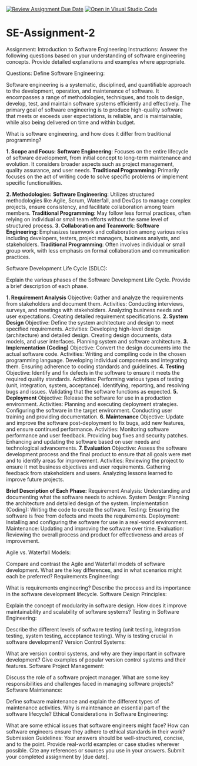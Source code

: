 [![Review Assignment Due Date](https://classroom.github.com/assets/deadline-readme-button-24ddc0f5d75046c5622901739e7c5dd533143b0c8e959d652212380cedb1ea36.svg)](https://classroom.github.com/a/-ucQIGTc)
[![Open in Visual Studio Code](https://classroom.github.com/assets/open-in-vscode-718a45dd9cf7e7f842a935f5ebbe5719a5e09af4491e668f4dbf3b35d5cca122.svg)](https://classroom.github.com/online_ide?assignment_repo_id=15202894&assignment_repo_type=AssignmentRepo)
# SE-Assignment-2
Assignment: Introduction to Software Engineering
Instructions:
Answer the following questions based on your understanding of software engineering concepts. Provide detailed explanations and examples where appropriate.

Questions:
Define Software Engineering:

Software engineering is a systematic, disciplined, and quantifiable approach to the development, operation, and maintenance of software. It encompasses a range of methodologies, techniques, and tools to design, develop, test, and maintain software systems efficiently and effectively. The primary goal of software engineering is to produce high-quality software that meets or exceeds user expectations, is reliable, and is maintainable, while also being delivered on time and within budget.

What is software engineering, and how does it differ from traditional programming?

**1. Scope and Focus:**
**Software Engineering**: Focuses on the entire lifecycle of software development, from initial concept to long-term maintenance and evolution. It considers broader aspects such as project management, quality assurance, and user needs.
**Traditional Programming:** Primarily focuses on the act of writing code to solve specific problems or implement specific functionalities.

**2. Methodologies:**
**Software Engineering**: Utilizes structured methodologies like Agile, Scrum, Waterfall, and DevOps to manage complex projects, ensure consistency, and facilitate collaboration among team members.
**Traditional Programming**: May follow less formal practices, often relying on individual or small team efforts without the same level of structured process.
**3. Collaboration and Teamwork:**
**Software Engineering**: Emphasizes teamwork and collaboration among various roles including developers, testers, project managers, business analysts, and stakeholders.
**Traditional Programming**: Often involves individual or small group work, with less emphasis on formal collaboration and communication practices.

Software Development Life Cycle (SDLC):

Explain the various phases of the Software Development Life Cycle. Provide a brief description of each phase.

**1. Requirement Analysis**
Objective: Gather and analyze the requirements from stakeholders and document them.
Activities:
Conducting interviews, surveys, and meetings with stakeholders.
Analyzing business needs and user expectations.
Creating detailed requirement specifications.
**2. System Design**
Objective: Define the system architecture and design to meet specified requirements.
Activities:
Developing high-level design (architecture) and detailed design.
Creating design documents, data models, and user interfaces.
Planning system and software architecture.
**3. Implementation (Coding)**
Objective: Convert the design documents into the actual software code.
Activities:
Writing and compiling code in the chosen programming language.
Developing individual components and integrating them.
Ensuring adherence to coding standards and guidelines.
**4. Testing**
Objective: Identify and fix defects in the software to ensure it meets the required quality standards.
Activities:
Performing various types of testing (unit, integration, system, acceptance).
Identifying, reporting, and resolving bugs and issues.
Validating that the software functions as expected.
**5. Deployment**
Objective: Release the software for use in a production environment.
Activities:
Planning and executing deployment strategies.
Configuring the software in the target environment.
Conducting user training and providing documentation.
**6. Maintenance**
Objective: Update and improve the software post-deployment to fix bugs, add new features, and ensure continued performance.
Activities:
Monitoring software performance and user feedback.
Providing bug fixes and security patches.
Enhancing and updating the software based on user needs and technological advancements.
**7. Evaluation**
Objective: Assess the software development process and the final product to ensure that all goals were met and to identify areas for improvement.
Activities:
Reviewing the project to ensure it met business objectives and user requirements.
Gathering feedback from stakeholders and users.
Analyzing lessons learned to improve future projects.

**Brief Description of Each Phase:**
Requirement Analysis: Understanding and documenting what the software needs to achieve.
System Design: Planning the architecture and detailed design of the system.
Implementation (Coding): Writing the code to create the software.
Testing: Ensuring the software is free from defects and meets the requirements.
Deployment: Installing and configuring the software for use in a real-world environment.
Maintenance: Updating and improving the software over time.
Evaluation: Reviewing the overall process and product for effectiveness and areas of improvement.

Agile vs. Waterfall Models:

Compare and contrast the Agile and Waterfall models of software development. What are the key differences, and in what scenarios might each be preferred?
Requirements Engineering:

What is requirements engineering? Describe the process and its importance in the software development lifecycle.
Software Design Principles:

Explain the concept of modularity in software design. How does it improve maintainability and scalability of software systems?
Testing in Software Engineering:

Describe the different levels of software testing (unit testing, integration testing, system testing, acceptance testing). Why is testing crucial in software development?
Version Control Systems:

What are version control systems, and why are they important in software development? Give examples of popular version control systems and their features.
Software Project Management:

Discuss the role of a software project manager. What are some key responsibilities and challenges faced in managing software projects?
Software Maintenance:

Define software maintenance and explain the different types of maintenance activities. Why is maintenance an essential part of the software lifecycle?
Ethical Considerations in Software Engineering:

What are some ethical issues that software engineers might face? How can software engineers ensure they adhere to ethical standards in their work?
Submission Guidelines:
Your answers should be well-structured, concise, and to the point.
Provide real-world examples or case studies wherever possible.
Cite any references or sources you use in your answers.
Submit your completed assignment by [due date].
